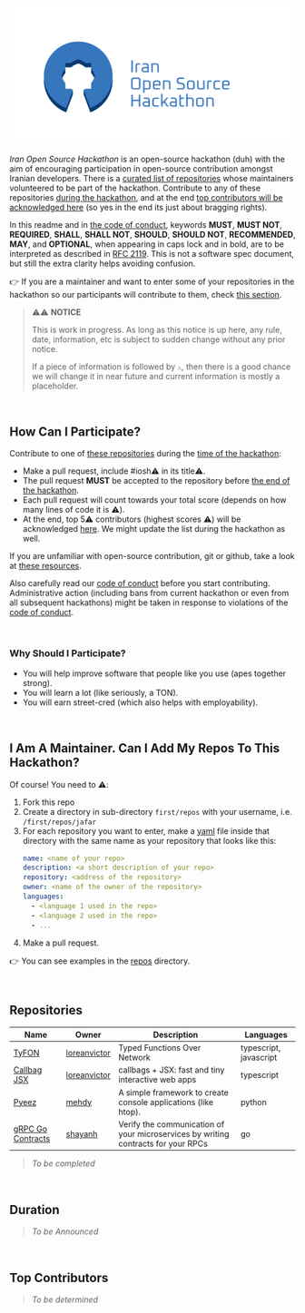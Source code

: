![logo](/logo/svg/logo-type-dark.svg)

_Iran Open Source Hackathon_ is an open-source hackathon (duh) with the aim of encouraging participation in open-source contribution amongst Iranian developers.
There is a [curated list of repositories][REPOS] whose maintainers volunteered to be part of the hackathon. Contribute to any of these repositories [during the hackathon][DURATION], and at the end [top contributors will be acknowledged here][TOP-CONTS] (so yes in the end its just about bragging rights).

In this readme and in [the code of conduct][COC], keywords **MUST**, **MUST NOT**, **REQUIRED**, **SHALL**, **SHALL NOT**, **SHOULD**, **SHOULD NOT**, **RECOMMENDED**, **MAY**, and **OPTIONAL**, when appearing in caps lock and in bold, are to be interpreted as described in [RFC 2119](https://tools.ietf.org/html/rfc2119). This is not a software spec document, but still the extra clarity helps avoiding confusion.

👉 If you are a maintainer and want to enter some of your repositories in the hackathon so our participants will contribute to them, check [this section][MAINTS].

> ⚠️⚠️ **NOTICE**
>
> This is work in progress. As long as this notice is up here, any rule, date, information, etc is subject to sudden change without
> any prior notice.
>
> If a piece of information is followed by `⚠️`, then there is a good chance we will change it in near future and current
> information is mostly a placeholder.

<br>

## How Can I Participate?

Contribute to one of [these repositories][REPOS] during the [time of the hackathon][DURATION]:

- Make a pull request, include #iosh⚠️ in its title⚠️.
- The pull request **MUST** be accepted to the repository before [the end of the hackathon][DURATION].
- Each pull request will count towards your total score (depends on how many lines of code it is ⚠️).
- At the end, top 5⚠️ contributors (highest scores ⚠️) will be acknowledged [here][TOP-CONTS]. We might update the list during the hackathon as well.

If you are unfamiliar with open-source contribution, git or github, take a look at [these resources][TUTS].

Also carefully read our [code of conduct][COC] before you start contributing. Administrative action (including bans from current hackathon
or even from all subsequent hackathons) might be taken in response to violations of the [code of conduct][COC].

<br>

### Why Should I Participate?

- You will help improve software that people like you use (apes together strong).
- You will learn a lot (like seriously, a TON).
- You will earn street-cred (which also helps with employability).

<br>

## I Am A Maintainer. Can I Add My Repos To This Hackathon?

Of course! You need to ⚠️:

1. Fork this repo
1. Create a directory in sub-directory `first/repos` with your username, i.e. `/first/repos/jafar`
1. For each repository you want to enter, make a [yaml](https://yaml.org) file inside that directory with the same name as your repository that looks like this:
   ```yaml
   name: <name of your repo>
   description: <a short description of your repo>
   repository: <address of the repository>
   owner: <name of the owner of the repository>
   languages:
     - <language 1 used in the repo>
     - <language 2 used in the repo>
     - ...
   ```
1. Make a pull request.

👉 You can see examples in the [repos](/first/repos) directory.

<br>

## Repositories

| Name | Owner | Description | Languages |
| --- | --- | --- | --- |
| [TyFON](https://github.com/loreanvictor/tyfon) | [loreanvictor](https://github.com/loreanvictor) | Typed Functions Over Network | typescript, javascript| --- | --- | --- | --- |
| [Callbag JSX](https://github.com/loreanvictor/callbag-jsx) | [loreanvictor](https://github.com/loreanvictor) | callbags + JSX: fast and tiny interactive web apps | typescript| --- | --- | --- | --- |
| [Pyeez](https://github.com/mehdy/pyeez) | [mehdy](https://github.com/mehdy) | A simple framework to create console applications (like htop). | python| --- | --- | --- | --- |
| [gRPC Go Contracts](https://github.com/shayanh/grpc-go-contracts) | [shayanh](https://github.com/shayanh) | Verify the communication of your microservices by writing contracts for your RPCs | go

> _To be completed_

<br>

## Duration

> _To be Announced_

<br>

## Top Contributors

> _To be determined_

<br>

[COC]: /CODE_OF_CONDUCT.md
[TUTS]: /TUTORIALS.md
[REPOS]: #repositories
[DURATION]: #duration
[TOP-CONTS]: #top-contributors
[MAINTS]: #i-am-a-maintainer-can-i-add-my-repos-to-this-hackathon
